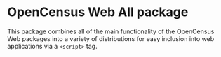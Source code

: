# OpenCensus Web All package

This package combines all of the main functionality of the OpenCensus Web
packages into a variety of distributions for easy inclusion into web
applications via a `<script>` tag.
